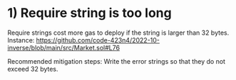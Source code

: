 # 1) Require string is too long
Require strings cost more gas to deploy if the string is larger than 32 bytes. 
Instance:
https://github.com/code-423n4/2022-10-inverse/blob/main/src/Market.sol#L76

Recommended mitigation steps:
Write the error strings so that they do not exceed 32 bytes. 